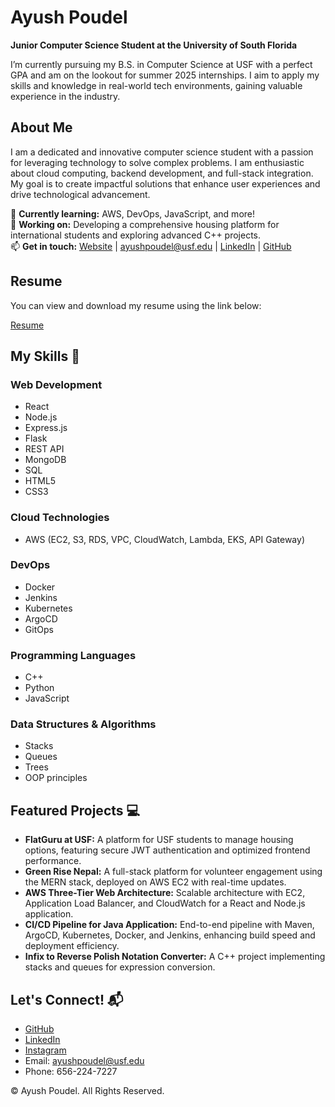 # Ayush Poudel

**Junior Computer Science Student at the University of South Florida**

I’m currently pursuing my B.S. in Computer Science at USF with a perfect GPA and am on the lookout for summer 2025 internships. I aim to apply my skills and knowledge in real-world tech environments, gaining valuable experience in the industry.

## About Me

I am a dedicated and innovative computer science student with a passion for leveraging technology to solve complex problems. I am enthusiastic about cloud computing, backend development, and full-stack integration. My goal is to create impactful solutions that enhance user experiences and drive technological advancement.

🌱 **Currently learning:** AWS, DevOps, JavaScript, and more!  
🔭 **Working on:** Developing a comprehensive housing platform for international students and exploring advanced C++ projects.  
📫 **Get in touch:** [Website](#) | ayushpoudel@usf.edu | [LinkedIn](#) | [GitHub](#)

## Resume

You can view and download my resume using the link below:

[Resume](#)

## My Skills 🧠

### Web Development
- React
- Node.js
- Express.js
- Flask
- REST API
- MongoDB
- SQL
- HTML5
- CSS3

### Cloud Technologies
- AWS (EC2, S3, RDS, VPC, CloudWatch, Lambda, EKS, API Gateway)

### DevOps
- Docker
- Jenkins
- Kubernetes
- ArgoCD
- GitOps

### Programming Languages
- C++
- Python
- JavaScript

### Data Structures & Algorithms
- Stacks
- Queues
- Trees
- OOP principles

## Featured Projects 💻

- **FlatGuru at USF:** A platform for USF students to manage housing options, featuring secure JWT authentication and optimized frontend performance.
- **Green Rise Nepal:** A full-stack platform for volunteer engagement using the MERN stack, deployed on AWS EC2 with real-time updates.
- **AWS Three-Tier Web Architecture:** Scalable architecture with EC2, Application Load Balancer, and CloudWatch for a React and Node.js application.
- **CI/CD Pipeline for Java Application:** End-to-end pipeline with Maven, ArgoCD, Kubernetes, Docker, and Jenkins, enhancing build speed and deployment efficiency.
- **Infix to Reverse Polish Notation Converter:** A C++ project implementing stacks and queues for expression conversion.

## Let's Connect! 📬

- [GitHub](#)
- [LinkedIn](#)
- [Instagram](#)
- Email: ayushpoudel@usf.edu
- Phone: 656-224-7227

© Ayush Poudel. All Rights Reserved.
